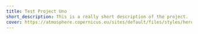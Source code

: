 ```yaml
---
title: Test Project Uno
short_description: This is a really short description of the project.
cover: https://atmosphere.copernicus.eu/sites/default/files/styles/hero_image_extra_large_2x/public/2019-04/wolfgang-hasselmann-1143505-unsplash_0.jpg?itok=PM9XjU6L
---
```

